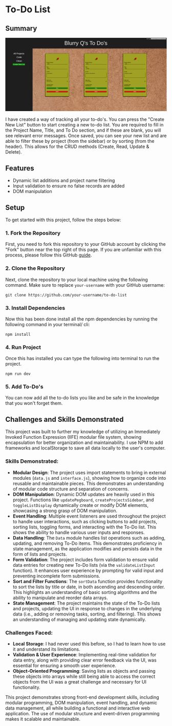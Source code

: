 # To-Do List

## Summary

![To Do List Screenshot](./src/images/demo.png)

I have created a way of tracking all your to-do's. You can press the "Create New List" button to start creating a new to-do list. You are required to fill in the Project Name, Title, and To Do section, and if these are blank, you will see relevant error messages. Once saved, you can see your new list and are able to filter these by project (from the sidebar) or by sorting (from the header). This allows for the CRUD methods (Create, Read, Update & Delete).

## Features

- Dynamic list additions and project name filtering
- Input validation to ensure no false records are added
- DOM manipulation

## Setup

To get started with this project, follow the steps below:

### 1. Fork the Repository

First, you need to fork this repository to your GitHub account by clicking the "Fork" button near the top right of this page. If you are unfamiliar with this process, please follow this GitHub [guide](https://docs.github.com/en/pull-requests/collaborating-with-pull-requests/working-with-forks/fork-a-repo).

### 2. Clone the Repository

Next, clone the repository to your local machine using the following command. Make sure to replace `your-username` with your GitHub username:

```
git clone https://github.com/your-username/to-do-list
```

### 3. Install Dependencies

Now this has been done install all the npm dependencies by running the following command in your terminal/ cli:

```
npm install
```

### 4. Run Project

Once this has installed you can type the following into terminal to run the project.

```
npm run dev
```

### 5. Add To-Do's

You can now add all the to-do lists you like and be safe in the knowledge that you won't forget them.

## Challenges and Skills Demonstrated

This project was built to further my knowledge of utilizing an Immediately Invoked Function Expression (IIFE) modular file system, showing encapsulation for better organization and maintainability. I use NPM to add frameworks and localStorage to save all data locally to the user's computer.

### Skills Demonstrated:

- **Modular Design**: The project uses import statements to bring in external modules (`data.js` and `interface.js`), showing how to organize code into reusable and maintainable pieces. This demonstrates an understanding of modular code structure and separation of concerns.
- **DOM Manipulation**: Dynamic DOM updates are heavily used in this project. Functions like `updatePegboard`, `createProjectsSidebar`, and `toggleListDisplay` dynamically create or modify DOM elements, showcasing a strong grasp of DOM manipulation.
- **Event Handling**: Multiple event listeners are used throughout the project to handle user interactions, such as clicking buttons to add projects, sorting lists, toggling forms, and interacting with the To-Do list. This shows the ability to handle various user inputs and responses.
- **Data Handling**: The `Data` module handles list operations such as adding, updating, and removing To-Do items. This demonstrates proficiency in state management, as the application modifies and persists data in the form of lists and projects.
- **Form Validation**: The project includes form validation to ensure valid data entries for creating new To-Do lists (via the `validateListInput` function). It enhances user experience by prompting for valid input and preventing incomplete form submissions.
- **Sort and Filter Functions**: The `sortData` function provides functionality to sort the lists by title or date, in both ascending and descending order. This highlights an understanding of basic sorting algorithms and the ability to manipulate and reorder data arrays.
- **State Management**: The project maintains the state of the To-Do lists and projects, updating the UI in response to changes in the underlying data (i.e., adding or removing tasks, sorting, and filtering). This shows an understanding of managing and updating state dynamically.

### Challenges Faced:

- **Local Storage**: I had never used this before, so I had to learn how to use it and understand its limitations.
- **Validation & User Experience**: Implementing real-time validation for data entry, along with providing clear error feedback via the UI, was essential for ensuring a smooth user experience.
- **Object-Oriented Programming**: Saving lists as objects and passing these objects into arrays while still being able to access the correct objects from the UI was a great challenge and necessary for UI functionality.

This project demonstrates strong front-end development skills, including modular programming, DOM manipulation, event handling, and dynamic data management, all while building a functional and interactive web application. The use of modular structure and event-driven programming makes it scalable and maintainable.
